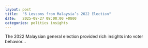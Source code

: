 ```yaml
---
layout: post
title:  "5 Lessons from Malaysia’s 2022 Election"
date:   2025-08-27 08:00:00 +0800
categories: politics insights
---
```


The 2022 Malaysian general election provided rich insights into voter behavior...

<!-- Your full article here -->

